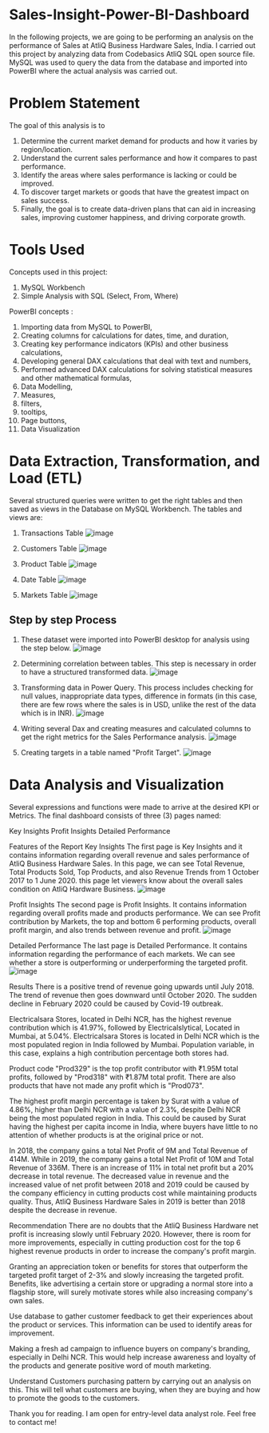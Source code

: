 # Sales-Insight-Power-BI-Dashboard
In the following projects, we are going to be performing an analysis on the performance of Sales at AtliQ Business Hardware Sales, India. I carried out this project by analyzing data from Codebasics AtliQ SQL open source file. MySQL was used to query the data from the database and imported into PowerBI where the actual analysis was carried out.

# Problem Statement
The goal of this analysis is to

1. Determine the current market demand for products and how it varies by region/location.
2. Understand the current sales performance and how it compares to past performance.
3. Identify the areas where sales performance is lacking or could be improved.
4. To discover target markets or goods that have the greatest impact on sales success.
5. Finally, the goal is to create data-driven plans that can aid in increasing sales, improving customer happiness, and driving corporate growth.

# Tools Used
Concepts used in this project: 
1. MySQL Workbench
2. Simple Analysis with SQL (Select, From, Where)

PowerBI concepts :

1. Importing data from MySQL to PowerBI,
2. Creating columns for calculations for dates, time, and duration,
3. Creating key performance indicators (KPIs) and other business calculations,
4. Developing general DAX calculations that deal with text and numbers,
5. Performed advanced DAX calculations for solving statistical measures and other mathematical formulas,
6. Data Modelling,
7. Measures,
8. filters,
9. tooltips,
10. Page buttons,
11. Data Visualization


# Data Extraction, Transformation, and Load (ETL)
Several structured queries were written to get the right tables and then saved as views in the Database on MySQL Workbench. The tables and views are:
1. Transactions Table
![image](https://github.com/AstreNot/Sales-Insight-Power-BI-Dashboard/assets/112799855/3eee9302-e290-4025-9134-eb01b62bf4da)

2. Customers Table 
![image](https://github.com/AstreNot/Sales-Insight-Power-BI-Dashboard/assets/112799855/b930e695-71ba-4014-b962-bdf4e29ff5f9)

3. Product Table 
![image](https://github.com/AstreNot/Sales-Insight-Power-BI-Dashboard/assets/112799855/aed865fe-f41f-433a-9e90-0fe7320bbded)

4. Date Table
![image](https://github.com/AstreNot/Sales-Insight-Power-BI-Dashboard/assets/112799855/f94959b2-c970-4563-8aca-c23b0c0116b2)

5. Markets Table 
![image](https://github.com/AstreNot/Sales-Insight-Power-BI-Dashboard/assets/112799855/d001a258-ecfa-4341-95b6-5bb5403c1232)

## Step by step Process

1. These dataset were imported into PowerBI desktop for analysis using the step below.
![image](https://github.com/AstreNot/Sales-Insight-Power-BI-Dashboard/assets/112799855/b3bec909-30bd-4021-af5c-cfed21e2500c)

2. Determining correlation between tables. This step is necessary in order to have a structured transformed data.
![image](https://github.com/AstreNot/Sales-Insight-Power-BI-Dashboard/assets/112799855/4db4c2f8-7e8b-4c7e-9163-1441816d5f7b)

3. Transforming data in Power Query. This process includes checking for null values, inappropriate data types, difference in formats (in this case, there are few rows where the sales is in USD, unlike the rest of the data which is in INR).
![image](https://github.com/AstreNot/Sales-Insight-Power-BI-Dashboard/assets/112799855/fc516bf9-44f1-42ea-b4d0-f3d5fbf479e2)

4. Writing several Dax and creating measures and calculated columns to get the right metrics for the Sales Performance analysis.
![image](https://github.com/AstreNot/Sales-Insight-Power-BI-Dashboard/assets/112799855/e6360fdf-049d-449c-b8de-cbeb6781bf00)

5. Creating targets in a table named "Profit Target".
![image](https://github.com/AstreNot/Sales-Insight-Power-BI-Dashboard/assets/112799855/0612e4a9-ce43-428d-83ec-05f14383abf6)
	
# Data Analysis and Visualization
Several expressions and functions were made to arrive at the desired KPI or Metrics.
The final dashboard consists of three (3) pages named:

Key Insights
Profit Insights
Detailed Performance

Features of the Report
Key Insights
The first page is Key Insights and it contains information regarding overall revenue and sales performance of AtliQ Business Hardware Sales. In this page, we can see Total Revenue, Total Products Sold, Top Products, and also Revenue Trends from 1 October 2017 to 1 June 2020. this page let viewers know about the overall sales condition on AtliQ Hardware Business.
![image](https://github.com/AstreNot/Sales-Insight-Power-BI-Dashboard/assets/112799855/1c5333f9-9d4c-4b0a-818e-57629967fa4e)

Profit Insights
The second page is Profit Insights. It contains information regarding overall profits made and products performance. We can see Profit contribution by Markets, the top and bottom 6 performing products, overall profit margin, and also trends between revenue and profit.
![image](https://github.com/AstreNot/Sales-Insight-Power-BI-Dashboard/assets/112799855/945bbda3-6b44-4787-b456-b55e360af368)

Detailed Performance
The last page is Detailed Performance. It contains information regarding the performance of each markets. We can see whether a store is outperforming or underperforming the targeted profit.
![image](https://github.com/AstreNot/Sales-Insight-Power-BI-Dashboard/assets/112799855/89e85f64-bd26-45d9-b89d-37e4b809b1c8)

Results
There is a positive trend of revenue going upwards until July 2018. The trend of revenue then goes downward until October 2020. The sudden decline in February 2020 could be caused by Covid-19 outbreak.

Electricalsara Stores, located in Delhi NCR, has the highest revenue contribution which is 41.97%, followed by Electricalslytical, Located in Mumbai, at 5.04%. Electricalsara Stores is located in Delhi NCR which is the most populated region in India followed by Mumbai. Population variable, in this case, explains a high contribution percentage both stores had.

Product code "Prod329" is the top profit contributor with ₹1.95M total profits, followed by "Prod318" with ₹1.87M total profit. There are also products that have not made any profit which is "Prod073".

The highest profit margin percentage is taken by Surat with a value of 4.86%, higher than Delhi NCR with a value of 2.3%, despite Delhi NCR being the most populated region in India. This could be caused by Surat having the highest per capita income in India, where buyers have little to no attention of whether products is at the original price or not. 

In 2018, the company gains a total Net Profit of 9M and Total Revenue of 414M. While in 2019, the company gains a total Net Profit of 10M and Total Revenue of 336M. There is an increase of 11% in total net profit but a 20% decrease in total revenue. The decreased value in revenue and the increased value of net profit between 2018 and 2019 could be caused by the company efficiency in cutting products cost while maintaining products quality. Thus, AtliQ Business Hardware Sales in 2019 is better than 2018 despite the decrease in revenue.


Recommendation
There are no doubts that the AtliQ Business Hardware net profit is increasing slowly until February 2020. However, there is room for more improvements, especially in cutting production cost for the top 6 highest revenue products in order to increase the company's profit margin.

Granting an appreciation token or benefits for stores that outperform the targeted profit target of 2-3% and slowly increasing the targeted profit. Benefits, like advertising a certain store or upgrading a normal store into a flagship store, will surely motivate stores while also increasing company's own sales.

Use database to gather customer feedback to get their experiences about the product or services. This information can be used to identify areas for improvement.

Making a fresh ad campaign to influence buyers on company's branding, especially in Delhi NCR. This would help increase awareness and loyalty of the products and generate positive word of mouth marketing.

Understand Customers purchasing pattern by carrying out an analysis on this. This will tell what customers are buying, when they are buying and how to promote the goods to the customers.

Thank you for reading.
I am open for entry-level data analyst role. Feel free to contact me!
